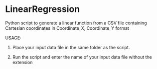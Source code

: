 # LinearRegression
Python script to generate a linear function from a CSV file containing Cartesian coordinates in Coordinate_X, Coordinate_Y format

USAGE:

1. Place your input data file in the same folder as the script.

2. Run the script and enter the name of your input data file without the extension
